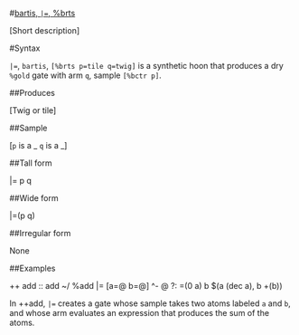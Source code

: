 #[bartis, `|=`, %brts](#brts)

[Short description]

#Syntax

`|=`, `bartis`, `[%brts p=tile q=twig]` is a synthetic hoon that
produces a dry `%gold` gate with arm `q`, sample `[%bctr p]`.

##Produces

[Twig or tile]

##Sample

[`p` is a _
`q` is a _]

##Tall form

|=  p
    q

##Wide form

|=(p q)

##Irregular form

None

##Examples

++  add                                                 ::  add
      ~/  %add
      |=  [a=@ b=@]
      ^-  @
      ?:  =(0 a)
        b
      $(a (dec a), b +(b))

In ++add, `|=` creates a gate whose sample takes two atoms
labeled `a` and `b`, and whose arm evaluates an expression that
produces the sum of the atoms.

